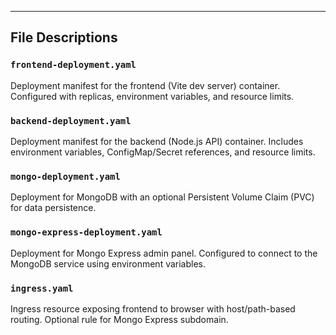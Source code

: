 
---

## **File Descriptions**

### `frontend-deployment.yaml`
Deployment manifest for the frontend (Vite dev server) container. Configured with replicas, environment variables, and resource limits.

### `backend-deployment.yaml`
Deployment manifest for the backend (Node.js API) container. Includes environment variables, ConfigMap/Secret references, and resource limits.

### `mongo-deployment.yaml`
Deployment for MongoDB with an optional Persistent Volume Claim (PVC) for data persistence.

### `mongo-express-deployment.yaml`
Deployment for Mongo Express admin panel. Configured to connect to the MongoDB service using environment variables.

### `ingress.yaml`
Ingress resource exposing frontend to browser with host/path-based routing. Optional rule for Mongo Express subdomain.

